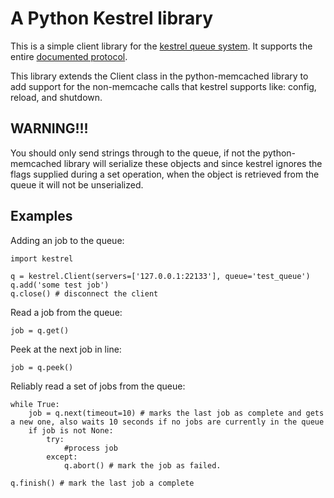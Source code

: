 A Python Kestrel library
========================

This is a simple client library for the [kestrel queue system](https://github.com/robey/kestrel).  It supports the entire [documented protocol](https://github.com/robey/kestrel/blob/master/docs/guide.md).

This library extends the Client class in the python-memcached library to add support for the non-memcache calls that kestrel supports like: config, reload, and shutdown.

WARNING!!!
----------

You should only send strings through to the queue, if not the python-memcached library will serialize these objects and since kestrel ignores the flags supplied during a set operation, when the object is retrieved from the queue it will not be unserialized.

Examples
--------

Adding an job to the queue:

<pre><code>import kestrel

q = kestrel.Client(servers=['127.0.0.1:22133'], queue='test_queue')
q.add('some test job')
q.close() # disconnect the client
</pre></code>

Read a job from the queue:

<pre><code>job = q.get()
</pre></code>

Peek at the next job in line:

<pre><code>job = q.peek()
</pre></code>

Reliably read a set of jobs from the queue:

<pre><code>while True:
    job = q.next(timeout=10) # marks the last job as complete and gets a new one, also waits 10 seconds if no jobs are currently in the queue
    if job is not None:
        try:
            #process job
        except:
            q.abort() # mark the job as failed.

q.finish() # mark the last job a complete
</pre></code>